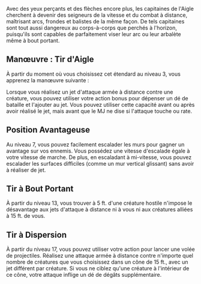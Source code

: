 Avec des yeux perçants et des flèches encore plus, les capitaines de l'Aigle cherchent à devenir des seigneurs de la vitesse et du combat à distance, maîtrisant arcs, frondes et balistes de la même façon. De tels capitaines sont tout aussi dangereux au corps-à-corps que perchés à l'horizon, puisqu'ils sont capables de parfaitement viser leur arc ou leur arbalète même à bout portant.

## Manœuvre : Tir d'Aigle

À partir du moment où vous choisissez cet étendard au niveau 3, vous apprenez la manœuvre suivante : 

Lorsque vous réalisez un jet d'attaque armée à distance contre une créature, vous pouvez utiliser votre action bonus pour dépenser un dé de bataille et l'ajouter au jet. Vous pouvez utiliser cette capacité avant ou après avoir réalisé le jet, mais avant que le MJ ne dise si l'attaque touche ou rate.

## Position Avantageuse

Au niveau 7, vous pouvez facilement escalader les murs pour gagner un avantage sur vos ennemis. Vous possédez une vitesse d'escalade égale à votre vitesse de marche. De plus, en escaladant à mi-vitesse, vous pouvez escalader les surfaces difficiles (comme un mur vertical glissant) sans avoir à réaliser de jet.

## Tir à Bout Portant

À partir du niveau 13, vous trouver à 5 ft. d'une créature hostile n'impose le désavantage aux jets d'attaque à distance ni à vous ni aux créatures alliées à 15 ft. de vous.

## Tir à Dispersion

À partir du niveau 17, vous pouvez utiliser votre action pour lancer une volée de projectiles. Réalisez une attaque armée à distance contre n'importe quel nombre de créatures que vous choisissez dans un cône de 15 ft., avec un jet différent par créature. Si vous ne ciblez qu'une créature à l'intérieur de ce cône, votre attaque inflige un dé de dégâts supplémentaire.